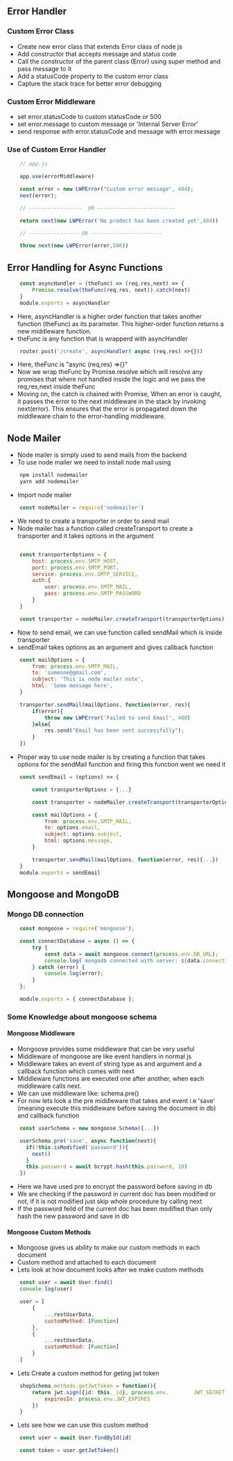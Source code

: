 ##   Error Handler

###  Custom Error Class 
-   Create new error class that extends Error class of node js 
-   Add constructor that accepts message and status code 
-   Call the constructor of the parent class (Error) using super method and pass message to it 
-   Add a statusCode property to the custom error class
-   Capture the stack trace for better error debugging

###  Custom Error Middleware 
-   set error.statusCode to custom statusCode or 500
-   set error.message to custom message or 'Internal Server Error'
-   send response with error.statusCode and message with error.message

### Use of Custom Error Handler 
```js 
    // app.js 

    app.use(errorMiddleware)
```
```js 
    const error = new LWPError("Custom error message", 404);
    next(error);

    // -----------------  OR -------------------------

    return next(new LWPError('No product has been created yet',404))

    // ---------------- OR -----------------------

    throw next(new LWPError(error,500))
```

##  Error Handling for Async Functions 
```js 
    const asyncHandler = (theFunc) => (req,res,next) => {
        Promise.resolve(theFunc(req,res, next)).catch(next)
    }
    module.exports = asyncHandler
```
-   Here, asyncHandler is a higher order function that takes another function (theFunc) as its parameter. This higher-order function returns a new middleware function.
-   theFunc is any function that is wrapperd with asyncHandler
```js 
    router.post('/create', asyncHandler( async (req,res) =>{}))
```
-   Here, theFunc is "async (req,res) =>{}"
-   Now we wrap theFunc by Promise.resolve which will resolve any promises that where not handled inside the logic and we pass the req,res,next inside theFunc
-   Moving on, the catch is chained with Promise, When an error is caught, it passes the error to the next middleware in the stack by invoking next(error). This ensures that the error is propagated down the middleware chain to the error-handling middleware.

##  Node Mailer 

-   Node mailer is simply used to send mails from the backend 
-   To use node mailer we need to install node mail using 
```js 
    npm install nodemailer 
    yarn add nodemailer     
```
-   Import node mailer
```js 
    const nodeMailer = require('nodemailer')
```
-   We need to create a transporter in order to send mail
-   Node mailer has a function called createTransport to create a transporter and it takes options in the argument 
```js 

    const transporterOptions = {
        host: process.env.SMTP_HOST,
        port: process.env.SMTP_PORT,
        service: process.env.SMTP_SERVICE,
        auth:{
            user: process.env.SMTP_MAIL,
            pass: process.env.SMTP_PASSWORD
        }
    }

    const transporter = nodeMailer.createTransport(transporterOptions)
``` 
-   Now to send email, we can use function called sendMail which is inside transporter
-   sendEmail takes options as an argument and gives callback function 
```js 
    const mailOptions = {
        from: process.env.SMTP_MAIL,
        to: 'someone@gmail.com',
        subject: 'This is node mailer note',
        html: 'Some message here',
    }

    transporter.sendMail(mailOptions, function(error, res){
        if(error){
            throw new LWPError('Failed to send Email', 400)
        }else{
            res.send("Email has been sent successfully");
        }
    })
```
-   Proper way to use node mailer is by creating a function that takes options for the sendMail function and firing this function went we need it 
```js 
    const sendEmail = (options) => {

        const transporterOptions = {...}

        const transporter = nodeMailer.createTransport(transporterOptions)

        const mailOptions = {
            from: process.env.SMTP_MAIL,
            to: options.email,
            subject: options.subject,
            html: options.message,
        }

        transporter.sendMail(mailOptions, function(error, res){...})
    }
    module.exports = sendEmail
```

##  Mongoose and MongoDB 

###  Mongo DB connection 

```js 
    const mongoose = require('mongoose');

    const connectDatabase = async () => {
    	try {
    		const data = await mongoose.connect(process.env.DB_URL);
    		console.log(`mongodb connected with server: ${data.connection.host}`);
    	} catch (error) {
    		console.log(error);
    	}
    };

    module.exports = { connectDatabase };

```

###  Some Knowledge about mongoose schema

####    Mongoose Middleware 

-   Mongoose provides some middleware that can be very useful 
-   Middleware of mongoose are like event handlers in normal js
-   Middleware takes an event of string type as and argument and a callback function which comes with next
-   Middleware functions are executed one after another, when each middleware calls next.
-   We can use middleware like: schema.pre()
-   For now lets look a the pre middleware that takes and event i.e 'save' (meaning execute this middleware before saving the document in db) and callback function

```js 
    const userSchema = new mongoose.Schema({...})

    userSchema.pre('save', async function(next){
      if(!this.isModified('password')){
        next()
      }
      this.password = await bcrypt.hash(this.password, 10)
    })
``` 

-   Here we have used pre to encrypt the password before saving in db 
-   We are checking if the password in current doc has been modified or not, if it is not modified just skip whole procedure by calling next 
-   If the password feild of the current doc has been modified than only hash the new password and save in db 

####    Mongoose Custom Methods

-   Mongoose gives us ability to make our custom methods in each document 
-   Custom method and attached to each document 
-   Lets look at how document looks after we make custom methods
```js 
    const user = await User.find()
    console.log(user) 
```
```js 
    user = [
        {
            ...restUserData,
            customMethod: [Function]
        },
        {
            ...restUserData,
            customMethod: [Function]
        }
    ]
```
-   Lets Create a custom method for geting jwt token 
```js 
    shopSchema.methods.getJwtToken = function(){
        return jwt.sign({id: this._id}, process.env.        JWT_SECRET, {
            expiresIn: process.env.JWT_EXPIRES
        })
    }
```
-   Lets see how we can use this custom method
```js 
    const user = await User.findById(id)

    const token = user.getJwtToken()
```
